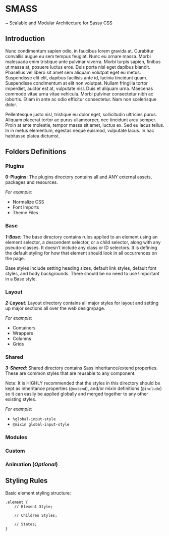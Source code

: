 # SMASS
~ Scalable and Modular Architecture for Sassy CSS

## Introduction
Nunc condimentum sapien odio, in faucibus lorem gravida at. Curabitur convallis augue eu sem tempus feugiat. Nunc eu ornare massa. Morbi malesuada enim tristique ante pulvinar viverra. Morbi turpis sapien, finibus ut massa at, posuere luctus eros. Duis porta nisl eget dapibus blandit. Phasellus vel libero sit amet sem aliquam volutpat eget eu metus. Suspendisse elit elit, dapibus facilisis ante id, lacinia tincidunt quam. Suspendisse condimentum at elit non volutpat. Nullam fringilla tortor imperdiet, auctor est at, vulputate nisl. Duis et aliquam urna. Maecenas commodo vitae urna vitae vehicula. Morbi pulvinar consectetur nibh ac lobortis. Etiam in ante ac odio efficitur consectetur. Nam non scelerisque dolor.

Pellentesque justo nisl, tristique eu dolor eget, sollicitudin ultricies purus. Aliquam placerat tortor ac purus ullamcorper, nec tincidunt arcu semper. Proin at ante molestie, tempor massa sit amet, luctus ex. Sed eu lacus tellus. In in metus elementum, egestas neque euismod, vulputate lacus. In hac habitasse platea dictumst.

## Folders Definitions

### Plugins
**0-Plugins:** The plugins directory contains all and ANY external assets, packages and resources.

_For example:_
- Normalize CSS
- Font Imports
- Theme Files

### Base
_**1-Base:**_ The base directory contains rules applied to an element using an element selector, a descendent selector, or a child selector, along with any pseudo-classes. It doesn’t include any class or ID selectors. It is defining the default styling for how that element should look in all occurrences on the page. 

Base styles include setting heading sizes, default link styles, default font styles, and body backgrounds. There should be no need to use !important in a Base style.

### Layout
_**2-Layout:**_ Layout directory contains all major styles for layout and setting up major sections all over the web design/page.

_For example:_
- Containers
- Wrappers
- Columns
- Grids

### Shared
_**3-Shared:**_ Shared directory contains Sass inheritance/extend properties. These are common styles that are reusable to any component.

Note: It is HIGHLY recommended that the styles in this directory should be kept as inheritance properties (```@extend```), and/or mixin definitions (```@include```) so it can easily be applied globally and merged together to any other existing styles.

_For example:_
- ```%global-input-style```
- ```@mixin global-input-style```


### Modules

### Custom

### Animation (_Optional_)

## Styling Rules

Basic element styling structure:
```
.element {
    // Element Style;

    // Children Styles;

    // States;
}
```
